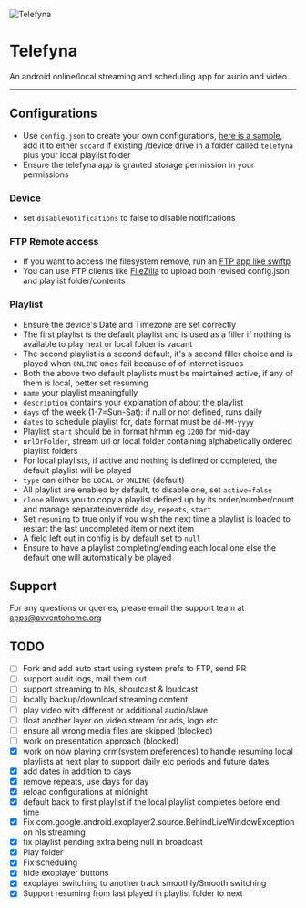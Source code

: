 ![Telefyna](https://avventohome.org/wp-content/uploads/2020/12/telefyna.png "Telefyna")

# Telefyna
An android online/local streaming and scheduling app for audio and video.
______

## Configurations
* Use `config.json` to create your own configurations, [here is a sample](https://github.com/avventoapps/Telefyna/blob/master/config.json), add it to either `sdcard` if existing /device drive in a folder called `telefyna` plus your local playlist folder
* Ensure the telefyna app is granted storage permission in your permissions

### Device
* set `disableNotifications` to false to disable notifications

### FTP Remote access
* If you want to access the filesystem remove, run an [FTP app like swiftp](https://f-droid.org/packages/be.ppareit.swiftp_free)
* You can use FTP clients like [FileZilla](https://filezilla-project.org/) to upload both revised config.json and playlist folder/contents

### Playlist
* Ensure the device's Date and Timezone are set correctly
* The first playlist is the default  playlist and is used as a filler if nothing is available to play next or local folder is vacant
* The second playlist is a second default, it's a second filler choice and is played when `ONLINE` ones fail because of of internet issues
* Both the above two default playlists must be maintained active, if any of them is local, better set resuming
* `name` your playlist meaningfully
* `description` contains your explanation of about the playlist
* `days` of the week (1-7=Sun-Sat): if null or not defined, runs daily
* `dates` to schedule playlist for, date format must be `dd-MM-yyyy`
* Playlist `start` should be in format hhmm eg `1200` for mid-day
* `urlOrFolder`, stream url or local folder containing alphabetically ordered playlist folders
* For local playlists, if active and nothing is defined or completed, the default playlist will be played
* `type` can either be `LOCAL` or `ONLINE` (default)
* All playlist are enabled by default, to disable one, set `active=false`
* `clone` allows you to copy a playlist defined up by its order/number/count and manage separate/override `day`, `repeats`, `start`
* Set `resuming` to true only if you wish the next time a playlist is loaded to restart the last uncompleted item or next item
* A field left out in config is by default set to `null`
* Ensure to have a playlist completing/ending each local one else the default one will automatically be played

## Support
For any questions or queries, please email the support team at apps@avventohome.org


## TODO
- [ ] Fork and add auto start using system prefs to FTP, send PR
- [ ] support audit logs, mail them out
- [ ] support streaming to hls, shoutcast & loudcast
- [ ] locally backup/download streaming content
- [ ] play video with different or additional audio/slave
- [ ] float another layer on video stream for ads, logo etc
- [ ] ensure all wrong media files are skipped (blocked)
- [ ] work on presentation approach (blocked)
- [x] work on now playing orm(system preferences) to handle resuming local playlists at next play to support daily etc periods and future dates
- [x] add dates in addition to days
- [x] remove repeats, use days for day
- [x] reload configurations at midnight
- [x] default back to first playlist if the local playlist completes before end time
- [x] Fix com.google.android.exoplayer2.source.BehindLiveWindowException on hls streaming
- [x] fix playlist pending extra being null in broadcast
- [x] Play folder
- [x] Fix scheduling
- [x] hide exoplayer buttons
- [x] exoplayer switching to another track smoothly/Smooth switching
- [x] Support resuming from last played in playlist folder to next
